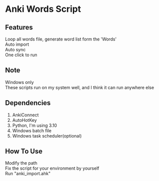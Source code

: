 
Anki Words Script
=================


Features
--------

Loop all words file, generate word list form the 'Words'  
Auto import  
Auto sync  
One click to run  


Note
----

Windows only  
These scripts run on my system well, and I think it can run anywhere else  


Dependencies
------------

1. AnkiConnect
2. AutoHotKey
3. Python, I'm using 3.10
4. Windows batch file  
5. Windows task scheduler(optional)


How To Use
----------

Modify the path  
Fix the script for your environment by yourself  
Run "anki_import.ahk"  
